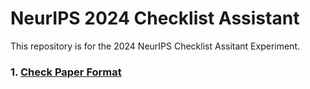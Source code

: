 # NeurIPS 2024 Checklist Assistant
This repository is for the 2024 NeurIPS Checklist Assitant Experiment.

### 1. [Check Paper Format](/CheckPaperFormat/)